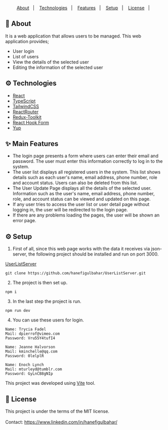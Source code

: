 <p align="center">
  <a href="#calling-about">About</a>&nbsp;&nbsp;&nbsp;|&nbsp;&nbsp;&nbsp;
  <a href="#gear-technologies">Technologies</a>&nbsp;&nbsp;&nbsp;|&nbsp;&nbsp;&nbsp;
  <a href="#sparkles-main-features">Features</a>&nbsp;&nbsp;&nbsp;|&nbsp;&nbsp;&nbsp;
  <a href="#gear-setup">Setup</a>&nbsp;&nbsp;&nbsp;|&nbsp;&nbsp;&nbsp;
  <a href="#memo-license">License</a>&nbsp;&nbsp;&nbsp;|&nbsp;&nbsp;&nbsp
</p>

## :calling: About
It is a web application that allows users to be managed.
This web application provides;
- User login
- List of users
- View the details of the selected user
- Editing the information of the selected user

## :gear: Technologies

- [React](https://github.com/facebook/react)
- [TypeScript](https://www.typescriptlang.org/)
- [TailwindCSS](https://tailwindcss.com/)
- [ReactRouter](https://reactrouter.com)
- [Redux-Toolkit](https://redux-toolkit.js.org/)
- [React Hook Form](https://react-hook-form.com/)
- [Yup](https://www.npmjs.com/package/yup)

## :sparkles: Main Features

- The login page presents a form where users can enter their email and password. The user must enter this information correctly to log in to the system.
- The user list displays all registered users in the system. This list shows details such as each user's name, email address, phone number, role and account status. Users can also be deleted from this list.
- The User Update Page displays all the details of the selected user. Information such as the user's name, email address, phone number, role, and account status can be viewed and updated on this page.
- If any user tries to access the user list or user detail page without logging in, the user will be redirected to the login page.
- If there are any problems loading the pages, the user will be shown an error page.


## :gear: Setup
1. First of all, since this web page works with the data it receives via json-server, the following project should be installed and run on port 3000.

[UserListServer](https://github.com/hanefigulbahar/UserListServer/tree/main)

`git clone https://github.com/hanefigulbahar/UserListServer.git`

2. The project is then set up.

`npm i`

3. In the last step the project is run.

`npm run dev`

4. You can use these users for login.

```
Name: Trycia Fadel
Mail: dpierrof@vimeo.com
Password: Vru55Y4tufI4
```

```
Name: Jeanne Halvorson
Mail: kminchelle@qq.com
Password: 0lelplR
```

```
Name: Enoch Lynch
Mail: mturleyd@tumblr.com
Password: GyLnCB8gNIp
```

This project was developed using [Vite](https://vitejs.dev) tool.

## :memo: License 
This project is under the terms of the MIT license.
<br/>
<br/>
Contact: https://www.linkedin.com/in/hanefigulbahar/
